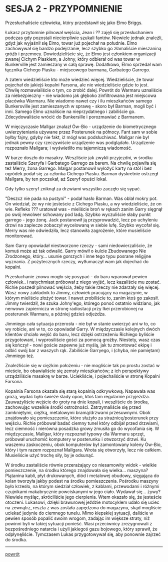 # SESJA 2 - PRZYPOMNIENIE

Przesłuchaliście człowieka, który przedstawił się jako Elmo Briggs.

Łukasz przytomnie pilnował wejścia, Jean i ?? zajęli się przesłuchaniem podczas gdy pozostali niecierpliwie szukali fantów. Niewiele jednak znaleźli, gdyż jak wyjaśnił się Elmo, towar już pojechał na południe. Elmo zachowywał się bardzo podejrzanie, lecz szybko go złamaliście mieszaniną gróźb i przemocy. Dowiedzieliście się, że Elmo jest członkiem organizacji zwanej Cichym Piaskiem, a Johny, który odbierał od was towar w Bunkerville jest zamieszany w całą sprawę. Dodatkowo, Elmo sprzedał wam łącznika Cichego Piasku - miejscowego barmana, Garbatego Garrego.

A zatem wiedzieliście kto może wiedzieć więcej. Wiedzieliście, że towar pojechał do jakiejś kopalni Farsona, ale nie wiedzieliście gdzie to jest. Chwilę rozmawialiście o tym, co zrobić dalej. Powrót do Warmaru uznaliście za niebezpieczny - nie wiadomo jak głęboko zinfiltrowana jest miejscowa placówka Warmaru. Nie wiadomo nawet czy i ilu mieszkańców samego Bunkersville jest zamieszanych w sprawę - skoro był Barman, mogli być i inni. Samego Elmo uznaliście na nieprzydatnego i zabiliście go. Zdecydowaliście wrócić do Bunkersille i porozmawiać z Barmanem.

W mięczyczasie Mallgar znalazł Ów-Bio - urządzenie do biometrycznego uwierzyteniania używane przez Posterunek na północy. Fant sam w sobie byłby fajny, gdyby nie fakt, iż mógł was podsłuchiwać. Mallgar nie był jednak pewny czy rzeczywiście urządzenie was podglądało. Urządzenie rozpoznało Mallgara; i wyświetliło mu tajemniczą wiadomość.

W barze doszło do masakry. Weszliście jak zwykli przyjezdni, w środku zastaliście Szeryfa i Garbatego Garrego za barem. Na chwilę pojawiła się też Merry, żona Garrego. Malgar postanowił wyłożyć karty na stół i bez ogródek podał się za członka Cichego Piasku. Barman dyskretnie ostrzegł Mallgara, by ten poczekał, aż Szeryf opuści lokal.

Gdy tylko szeryf zniknął za drzwiami wszystko zaczęło się sypać.

"Deszcz nie pada na pustyni" - podał hasło Barman. Was oblał mokry pot. On wiedział, że wy nie jesteście z Cichego Piasku, a wy wiedzieliście, że on wie. Refleks ??? uratował was - mieliście broń w rękach zanim Garry sięgnął po swój rewolwer schowany pod ladą. Szybko wyczuliście słaby punkt garrego - jego żonę. Jack postanowił ją przyprowadzić, lecz po uchyleniu drzwi na zaplecze zobaczył wycelowaną w siebie lufę. Szybko wycofał się. Merry was nie odwiedziła, lecz stanowiła zagrożenie, które musieliście monitorować.

Sam Garry opowiadał niestworzone rzeczy - sami niedowierzaliście, że komuś może aż tak odwalić. Garry mówił o kulcie Zbudowanego Nie Zrodzonego, który... usunie gorszych i inne tego typu posrane religijne wyznania. Z pożytecznych rzeczy, wytłumaczył wam jak dojechać do kopalni.

Przesłuchanie znowu mogło się posypać - do baru wparował pewien człowiek.. i natychmiast próbował z niego wyjść, lecz kazaliście mu zostać. Richie poszedł pilnować wejścia, żeby takie rzeczy nie zdarzały się więcej. Wasz nowy zakładnik to Jimmy, człowiek pracujący na magazynie, w którym mieliście złożyć towar. I nawet zrobiliście to, zanim ktoś go zakosił. Jimmy twierdził, że szuka Johny'ego, którego ponoć ostatnio widziano, jak nerwowo zapiernicza w stronę radiostacji przy Ikei przerobionej na posterunek Warmaru, a później gdzieś odjeżdża.

Jimmiego cała sytuacja przerosła - nie był w stanie uwierzyć ani w to, co wy robicie, ani w to, co opowiadał Garry. W międzyczasie kolejnych dwóch klientów chciało wejść do baru, lecz dzięki ostrzeżeniu Richiego byliście przygotowani, i wyprosiliście gości za pomocą groźby. Niestety, wasz czas się kończył - nowi goście zapewne już myślą, jak tu zmontować ekipę i odbić swój bar z waszych rąk. Zabiliście Garryego, i (chyba, nie pamiętam) Jimmiego też.

Znaleźliście się w ciężkim położeniu - nie mogliście tak po prostu zostać w mieście, bo obawialiście się zemsty mieszkańców; z ich perspektywy urządziliście masakrę w barze. Uciekliście, i pojechaliście w stronę Kopalni Farsona.

Kopalnia Farsona okazała się starą kopalnią odkrywkową. Napawała was grozą, wydać było świeże ślady opon, ktoś tam regularnie przyjeżdża. Zauważyliście wejście do groty na dnie kopali, i weszliście do środka, zachowując wszelkie środki ostrożności. Zatrzymaliście się przed zamkniętymi, ciężką, metalowymi bramą/drzwami przesuwnymi. Obok znajdowało się pomieszczenie, które służyło za strażnicę/posterunek przy wejściu. Richie próbował badać ciemny tunel który odbijał przed drzwiami, lecz ciemność i nierówna posadzka growy zmusiła go do wycofania się. W międzyczasie, Mallgar, który rozpoznał typowy dla Warmaru sprzęt, próbował uruchomić komputery w posterunku i otwzorzyć drzwi. Ku waszemu zaskoczeniu, obok komputerów był zamontowany koleny Ów-Bio, który i tym razem rozpoznał Mallgara. Wrota się otworzyły, lecz nie całkiem. Musieliście użyć trochę siły, by je odsunąć.

W środku zastaliście równie przerażający co niesamowity widok - wielkie pomieszczenie, na środku którego znajdowała się wielka... maszyna? Plątanina kabli, płyt drukowanych, diód i metalowej obudowy, sięgająca do kolan tworzyła jakby podest na środku pomieszczenia. Pośrodku maszyny było krzesło, na którym siedział człowiek, z kablami, przewodami i różnymi czujnikami makabrycznie powciskanymi w jego ciało. Wydawał się... żywy? Niewiele myśląc, skróciliście jego cierpienia. Wtem okazało się, że jesteście otoczeni. Lukasowi, dzięki brawurowej jeździe motocyklem udało się uciec na zewnątrz, reszta z was została zapędzona do magazynu, skąd mogliście uciekać jedynie do ciemnego tunelu. Mimo kiepskiej sytuacji, daliście w pewien sposób popalić swoim wrogom, zadając im większe straty, niż powinni byli w takiej sytuacji ponieść. Wasi przeciwnicy zrezygnowali z bezpośredniego natarcia i użyli jakiegoś gazu bojowego, który sprawił, że odpłynęliście. Tymczasem Lukas przygotowywał się, aby ponownie zajrzeć do środka.

---

[powrót](../)
